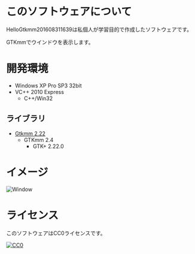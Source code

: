 ﻿# このソフトウェアについて #

HelloGtkmm201608311639は私個人が学習目的で作成したソフトウェアです。

GTKmmでウインドウを表示します。

# 開発環境 #

* Windows XP Pro SP3 32bit
* VC++ 2010 Express
    * C++/Win32

## ライブラリ ##

* [Gtkmm 2.22](http://ftp.gnome.org/pub/GNOME/binaries/win32/gtkmm/2.22/gtkmm-win32-devel-2.22.0-2.exe)
    * GTKmm 2.4
        * GTK+ 2.22.0

# イメージ #

![Window](https://cdn-ak.f.st-hatena.com/images/fotolife/y/ytyaru/20160831/20160831174459.png)

# ライセンス #

このソフトウェアはCC0ライセンスです。

[![CC0](http://i.creativecommons.org/p/zero/1.0/88x31.png "CC0")](http://creativecommons.org/publicdomain/zero/1.0/deed.ja)
